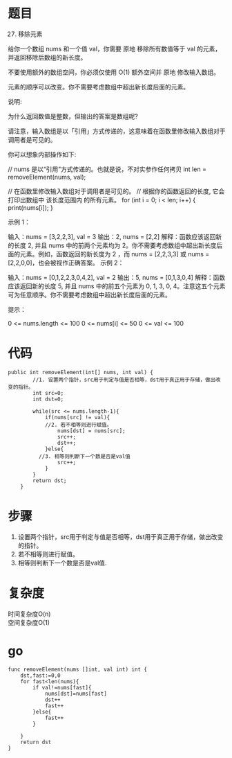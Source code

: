 # 题目
27. 移除元素

给你一个数组 nums 和一个值 val，你需要 原地 移除所有数值等于 val 的元素，并返回移除后数组的新长度。

不要使用额外的数组空间，你必须仅使用 O(1) 额外空间并 原地 修改输入数组。

元素的顺序可以改变。你不需要考虑数组中超出新长度后面的元素。

 

说明:

为什么返回数值是整数，但输出的答案是数组呢?

请注意，输入数组是以「引用」方式传递的，这意味着在函数里修改输入数组对于调用者是可见的。

你可以想象内部操作如下:

// nums 是以“引用”方式传递的。也就是说，不对实参作任何拷贝
int len = removeElement(nums, val);

// 在函数里修改输入数组对于调用者是可见的。
// 根据你的函数返回的长度, 它会打印出数组中 该长度范围内 的所有元素。
for (int i = 0; i < len; i++) {
    print(nums[i]);
}
 

示例 1：

输入：nums = [3,2,2,3], val = 3
输出：2, nums = [2,2]
解释：函数应该返回新的长度 2, 并且 nums 中的前两个元素均为 2。你不需要考虑数组中超出新长度后面的元素。例如，函数返回的新长度为 2 ，而 nums = [2,2,3,3] 或 nums = [2,2,0,0]，也会被视作正确答案。
示例 2：

输入：nums = [0,1,2,2,3,0,4,2], val = 2
输出：5, nums = [0,1,3,0,4]
解释：函数应该返回新的长度 5, 并且 nums 中的前五个元素为 0, 1, 3, 0, 4。注意这五个元素可为任意顺序。你不需要考虑数组中超出新长度后面的元素。
 

提示：

0 <= nums.length <= 100
0 <= nums[i] <= 50
0 <= val <= 100


# 代码
````
public int removeElement(int[] nums, int val) {
        //1. 设置两个指针，src用于判定与值是否相等，dst用于真正用于存储，做出改变的指针。
        int src=0;
        int dst=0;

        while(src <= nums.length-1){
            if(nums[src] != val){
            //2. 若不相等则进行赋值。
                nums[dst] = nums[src];
                src++;
                dst++;
            }else{
          //3. 相等则判断下一个数是否是val值
                src++;
            }
        }
        return dst;
    }
````
# 步骤
1. 设置两个指针，src用于判定与值是否相等，dst用于真正用于存储，做出改变的指针。
2. 若不相等则进行赋值。
3. 相等则判断下一个数是否是val值.
# 复杂度
时间复杂度O(n)<br>
空间复杂度O(1)

# go
```
func removeElement(nums []int, val int) int {
    dst,fast:=0,0
    for fast<len(nums){
        if val!=nums[fast]{
            nums[dst]=nums[fast]
            dst++
            fast++
        }else{
            fast++
        }

    }
    return dst
}
```
